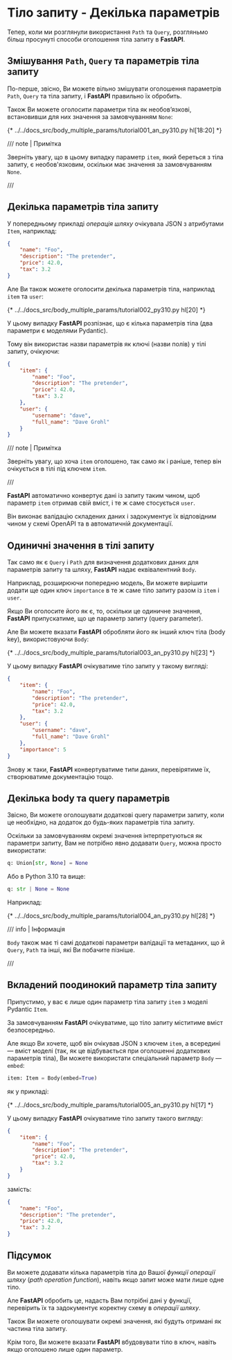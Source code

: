 # Тіло запиту - Декілька параметрів

Тепер, коли ми розглянули використання `Path` та `Query`, розгляньмо більш просунуті способи оголошення тіла запиту в **FastAPI**.

## Змішування `Path`, `Query` та параметрів тіла запиту

По-перше, звісно, Ви можете вільно змішувати оголошення параметрів `Path`, `Query` та тіла запиту, і **FastAPI** правильно їх обробить.

Також Ви можете оголосити параметри тіла як необов’язкові, встановивши для них значення за замовчуванням `None`:

{* ../../docs_src/body_multiple_params/tutorial001_an_py310.py hl[18:20] *}

/// note | Примітка

Зверніть увагу, що в цьому випадку параметр `item`, який береться з тіла запиту, є необов'язковим, оскільки має значення за замовчуванням `None`.

///

## Декілька параметрів тіла запиту

У попередньому прикладі *операція шляху* очікувала JSON з атрибутами `Item`, наприклад:

```JSON
{
    "name": "Foo",
    "description": "The pretender",
    "price": 42.0,
    "tax": 3.2
}
```
Але Ви також можете оголосити декілька параметрів тіла, наприклад `item` та `user`:

{* ../../docs_src/body_multiple_params/tutorial002_py310.py hl[20] *}

У цьому випадку **FastAPI** розпізнає, що є кілька параметрів тіла (два параметри є моделями Pydantic).

Тому він використає назви параметрів як ключі (назви полів) у тілі запиту, очікуючи:

```JSON
{
    "item": {
        "name": "Foo",
        "description": "The pretender",
        "price": 42.0,
        "tax": 3.2
    },
    "user": {
        "username": "dave",
        "full_name": "Dave Grohl"
    }
}
```

/// note | Примітка

Зверніть увагу, що хоча `item` оголошено, так само як і раніше, тепер він очікується в тілі під ключем  `item`.

///

**FastAPI**  автоматично конвертує дані із запиту таким чином, щоб параметр `item` отримав свій вміст, і те ж саме стосується `user`.

Він виконає валідацію складених даних і задокументує їх відповідним чином у схемі OpenAPI та в автоматичній документації.

## Одиничні значення в тілі запиту

Так само як є `Query` і `Path` для визначення додаткових даних для параметрів запиту та шляху, **FastAPI** надає еквівалентний `Body`.

Наприклад, розширюючи попередню модель, Ви можете вирішити додати ще один ключ `importance` в те ж саме тіло запиту разом із `item` і `user`.

Якщо Ви оголосите його як є, то, оскільки це одиничне значення,  **FastAPI**  припускатиме, що це параметр запиту (query parameter).

Але Ви можете вказати **FastAPI** обробляти його як інший ключ тіла (body key), використовуючи `Body`:

{* ../../docs_src/body_multiple_params/tutorial003_an_py310.py hl[23] *}

У цьому випадку **FastAPI** очікуватиме тіло запиту у такому вигляді:

```JSON
{
    "item": {
        "name": "Foo",
        "description": "The pretender",
        "price": 42.0,
        "tax": 3.2
    },
    "user": {
        "username": "dave",
        "full_name": "Dave Grohl"
    },
    "importance": 5
}
```
Знову ж таки, **FastAPI** конвертуватиме типи даних, перевірятиме їх, створюватиме документацію тощо.

## Декілька body та query параметрів

Звісно, Ви можете оголошувати додаткові query параметри запиту, коли це необхідно, на додаток до будь-яких параметрів тіла запиту.

Оскільки за замовчуванням окремі значення інтерпретуються як параметри запиту, Вам не потрібно явно додавати `Query`, можна просто використати:

```Python
q: Union[str, None] = None
```

Або в Python 3.10 та вище:

```Python
q: str | None = None
```

Наприклад:

{* ../../docs_src/body_multiple_params/tutorial004_an_py310.py hl[28] *}


/// info | Інформація

`Body` також має ті самі додаткові параметри валідації та метаданих, що й `Query`, `Path` та інші, які Ви побачите пізніше.

///

## Вкладений поодинокий параметр тіла запиту

Припустимо, у вас є лише один параметр тіла запиту `item` з моделі Pydantic `Item`.

За замовчуванням **FastAPI** очікуватиме, що тіло запиту міститиме вміст безпосередньо.

Але якщо Ви хочете, щоб він очікував JSON з ключем `item`, а всередині — вміст моделі (так, як це відбувається при оголошенні додаткових параметрів тіла), Ви можете використати спеціальний параметр `Body` — `embed`:

```Python
item: Item = Body(embed=True)
```

як у прикладі:

{* ../../docs_src/body_multiple_params/tutorial005_an_py310.py hl[17] *}

У цьому випадку **FastAPI** очікуватиме тіло запиту такого вигляду:

```JSON hl_lines="2"
{
    "item": {
        "name": "Foo",
        "description": "The pretender",
        "price": 42.0,
        "tax": 3.2
    }
}
```

замість:

```JSON
{
    "name": "Foo",
    "description": "The pretender",
    "price": 42.0,
    "tax": 3.2
}
```

## Підсумок

Ви можете додавати кілька параметрів тіла до Вашої *функції операції шляху* (*path operation function*), навіть якщо запит може мати лише одне тіло.

Але **FastAPI** обробить це, надасть Вам потрібні дані у функції, перевірить їх та задокументує коректну схему в *операції шляху*.

Також Ви можете оголошувати окремі значення, які будуть отримані як частина тіла запиту.

Крім того, Ви можете вказати **FastAPI**  вбудовувати тіло в ключ, навіть якщо оголошено лише один параметр.
